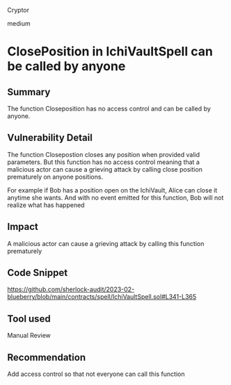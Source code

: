 Cryptor

medium

# ClosePosition in IchiVaultSpell can be called by anyone

## Summary
The function Closeposition has no access control and can be called by anyone. 

## Vulnerability Detail
The function Closepostion closes any position when provided valid parameters. But this function has no access control
 meaning that a malicious actor can cause a grieving attack by calling close position prematurely on anyone positions.

For example if Bob has a position open on the IchiVault, Alice can close it anytime she wants. And with no event emitted for this function, Bob will not realize what has happened 

## Impact
A malicious actor can cause a grieving attack by calling this function prematurely 

## Code Snippet

https://github.com/sherlock-audit/2023-02-blueberry/blob/main/contracts/spell/IchiVaultSpell.sol#L341-L365

## Tool used

Manual Review

## Recommendation
Add access control so that not everyone can call this function